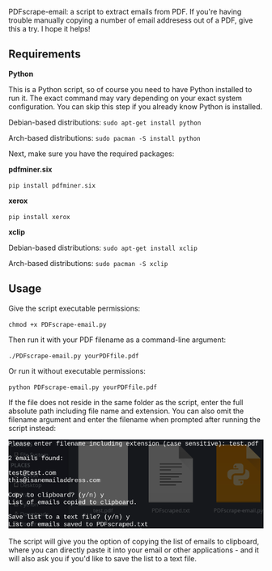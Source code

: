PDFscrape-email: a script to extract emails from PDF. If you're having trouble manually copying a number of email addresess out of a PDF, give this a try. I hope it helps!

## Requirements

**Python**

This is a Python script, so of course you need to have Python installed to run it. The exact command may vary depending on your exact system configuration. You can skip this step if you already know Python is installed.

Debian-based distributions: `sudo apt-get install python`

Arch-based distributions: `sudo pacman -S install python`

Next, make sure you have the required packages:

**pdfminer.six**

`pip install pdfminer.six`

**xerox**

`pip install xerox`

**xclip**

Debian-based distributions: `sudo apt-get install xclip`

Arch-based distributions: `sudo pacman -S xclip`

## Usage

Give the script executable permissions:

`chmod +x PDFscrape-email.py`

Then run it with your PDF filename as a command-line argument:

`./PDFscrape-email.py yourPDFfile.pdf`

Or run it without executable permissions:

`python PDFscrape-email.py yourPDFfile.pdf`

If the file does not reside in the same folder as the script, enter the full absolute path including file name and extension. You can also omit the filename argument and enter the filename when prompted after running the script instead:

![](https://github.com/zcyph/PDFscrape-email/blob/master/screenshot.png?raw=true)

The script will give you the option of copying the list of emails to clipboard, where you can directly paste it into your email or other applications - and it will also ask you if you'd like to save the list to a text file.
